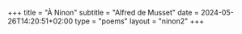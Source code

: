 +++
title = "À Ninon"
subtitle = "Alfred de Musset"
date = 2024-05-26T14:20:51+02:00
type = "poems"
layout = "ninon2"
+++
